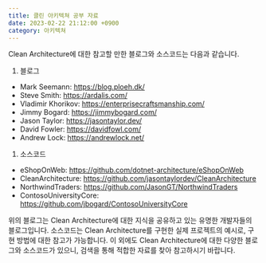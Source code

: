 ```yaml
---
title: 클린 아키텍쳐 공부 자료
date: 2023-02-22 21:12:00 +0900
category: 아키텍쳐
---
```


Clean Architecture에 대한 참고할 만한 블로그와 소스코드는 다음과 같습니다.

1. 블로그

- Mark Seemann: https://blog.ploeh.dk/
- Steve Smith: https://ardalis.com/
- Vladimir Khorikov: https://enterprisecraftsmanship.com/
- Jimmy Bogard: https://jimmybogard.com/
- Jason Taylor: https://jasontaylor.dev/
- David Fowler: https://davidfowl.com/
- Andrew Lock: https://andrewlock.net/

1. 소스코드

- eShopOnWeb: https://github.com/dotnet-architecture/eShopOnWeb
- CleanArchitecture: https://github.com/jasontaylordev/CleanArchitecture
- NorthwindTraders: https://github.com/JasonGT/NorthwindTraders
- ContosoUniversityCore: https://github.com/jbogard/ContosoUniversityCore

위의 블로그는 Clean Architecture에 대한 지식을 공유하고 있는 유명한 개발자들의 블로그입니다. 소스코드는 Clean Architecture를 구현한 실제 프로젝트의 예시로, 구현 방법에 대한 참고가 가능합니다. 이 외에도 Clean Architecture에 대한 다양한 블로그와 소스코드가 있으니, 검색을 통해 적합한 자료를 찾아 참고하시기 바랍니다.